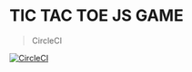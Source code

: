 # TIC TAC TOE JS GAME

> CircleCI 

[![CircleCI](https://circleci.com/gh/rampage1213/TicTacToeJS.svg?style=svg)](https://circleci.com/gh/rampage1213/TicTacToeJS)
